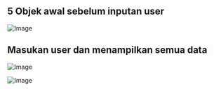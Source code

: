 ## 5 Objek awal sebelum inputan user
![Image](https://github.com/user-attachments/assets/b2c87d7b-c766-41cf-abe5-32f80504bbc9)
## Masukan user dan menampilkan semua data
![Image](https://github.com/user-attachments/assets/a50c5298-2c8c-41bd-beec-d024a3c80e15)

![Image](https://github.com/user-attachments/assets/b6489848-3b39-4b28-9b78-44153a8e2f39)
